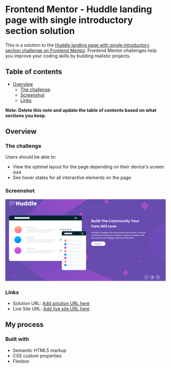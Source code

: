 # Frontend Mentor - Huddle landing page with single introductory section solution

This is a solution to the [Huddle landing page with single introductory section challenge on Frontend Mentor](https://www.frontendmentor.io/challenges/huddle-landing-page-with-a-single-introductory-section-B_2Wvxgi0). Frontend Mentor challenges help you improve your coding skills by building realistic projects. 

## Table of contents

- [Overview](#overview)
  - [The challenge](#the-challenge)
  - [Screenshot](#screenshot)
  - [Links](#links)

**Note: Delete this note and update the table of contents based on what sections you keep.**

## Overview

### The challenge

Users should be able to:

- View the optimal layout for the page depending on their device's screen size
- See hover states for all interactive elements on the page

### Screenshot

![](./screenshot.png)

### Links

- Solution URL: [Add solution URL here]([https://your-solution-url.com](https://github.com/Wardinul/Huddle-landing-page-with-a-single-introductory-section))
- Live Site URL: [Add live site URL here]([https://your-live-site-url.com](https://wardinul.github.io/Huddle-landing-page-with-a-single-introductory-section/))

## My process

### Built with

- Semantic HTML5 markup
- CSS custom properties
- Flexbox


